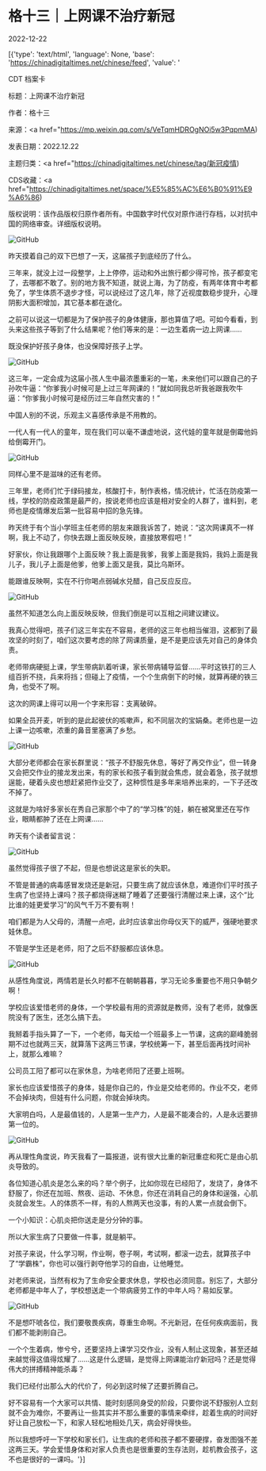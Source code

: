 # 格十三｜上网课不治疗新冠

2022-12-22

[{'type': 'text/html', 'language': None, 'base': 'https://chinadigitaltimes.net/chinese/feed', 'value': '

CDT 档案卡

标题：上网课不治疗新冠

作者：格十三

来源：<a href="https://mp.weixin.qq.com/s/VeTqmHDROgNOi5w3PqpmMA)

发表日期：2022.12.22

主题归类：<a href="https://chinadigitaltimes.net/chinese/tag/新冠疫情)

CDS收藏：<a href="https://chinadigitaltimes.net/space/%E5%85%AC%E6%B0%91%E9%A6%86)

版权说明：该作品版权归原作者所有。中国数字时代仅对原作进行存档，以对抗中国的网络审查。详细版权说明。





![GitHub](https://chinadigitaltimes.net/chinese/files/2022/12/image-1671703766268.png)

昨天摸着自己的双下巴想了一天，这届孩子到底经历了什么。

三年来，就没上过一段整学，上上停停，运动和外出旅行都少得可怜，孩子都变宅了，去哪都不敢了。别的地方我不知道，就说上海，为了防疫，有两年体育中考都免了，学生体质不退步才怪，可以说经过了这几年，除了近视度数稳步提升，心理阴影大面积增加，其它基本都在退化。

之前可以说这一切都是为了保护孩子的身体健康，那也算值了吧。可如今看看，到头来这些孩子等到了什么结果呢？他们等来的是：一边生着病一边上网课&#8230;&#8230;

既没保护好孩子身体，也没保障好孩子上学。

![GitHub](https://chinadigitaltimes.net/chinese/files/2022/12/post-691113-63a42e1c8d819.)

这三年，一定会成为这届小孩人生中最浓墨重彩的一笔，未来他们可以跟自己的子孙吹牛逼：“你爹我小时候可是上过三年网课的！”就如同我总听我爸跟我吹牛逼：“你爹我小时候可是经历过三年自然灾害的！”

中国人别的不说，乐观主义喜感传承是不用教的。

一代人有一代人的童年，现在我们可以毫不谦虚地说，这代娃的童年就是倒霉他妈给倒霉开门。

![GitHub](https://chinadigitaltimes.net/chinese/files/2022/12/post-691113-63a42e1c9553a.)

同样心里不是滋味的还有老师。

三年里，老师们忙于绿码接龙，核酸打卡，制作表格，情况统计，忙活在防疫第一线，学校的防疫政策是最严的，按说老师也应该是相对安全的人群了，谁料到，老师也是疫情爆发后第一批容易中招的急先锋。

昨天终于有个当小学班主任老师的朋友来跟我诉苦了，她说：“这次网课真不一样啊，我上不动了，你快去跟上面反映反映，直接放寒假吧！”

好家伙，你让我跟哪个上面反映？我上面是我爹，我爹上面是我妈，我妈上面是我儿子，我儿子上面是他爹，他爹上面又是我，莫比乌斯环。

能跟谁反映啊，实在不行你喝点弱碱水兑醋，自己反应反应。

![GitHub](https://chinadigitaltimes.net/chinese/files/2022/12/post-691113-63a42e1c9f6a7.)

虽然不知道怎么向上面反映反映，但我们倒是可以互相之间建议建议。

我真心觉得吧，孩子们这三年实在不容易，老师的这三年也相当催泪，这都到了最攻坚的时刻了，咱们这次要考虑的除了网课质量，是不是更应该先对自己的身体负责。

老师带病硬挺上课，学生带病趴着听课，家长带病辅导监督&#8230;&#8230;平时这铁打的三人组百折不挠，兵来将挡；但碰上了疫情，一个个生病倒下的时候，就算再硬的铁三角，也受不了啊。

这次的网课上得可以用一个字来形容：支离破碎。

如果全员开麦，听到的是此起彼伏的咳嗽声，和不同层次的宝娟桑。老师也是一边上课一边咳嗽，浓重的鼻音里塞满了乡愁。

![GitHub](https://chinadigitaltimes.net/chinese/files/2022/12/post-691113-63a42e1ca6979.)

大部分老师都会在家长群里说：“孩子不舒服先休息，等好了再交作业”，但一转身又会把交作业的接龙发出来，有的家长和孩子看到就会焦虑，就会着急，孩子就想逞能，硬着头皮也想赶紧把作业交了，这种惯性是多年来培养出来的，一下子还改不掉了。

这就是为啥好多家长在秀自己家那个中了的“学习株”的娃，躺在被窝里还在写作业，眼睛都肿了还在上网课&#8230;&#8230;

昨天有个读者留言说：

![GitHub](https://chinadigitaltimes.net/chinese/files/2022/12/post-691113-63a42e1cae456.)

虽然觉得孩子很了不起，但是也想说这是家长的失职。

不管是普通的病毒感冒发烧还是新冠，只要生病了就应该休息，难道你们平时孩子生病了也坚持上课吗？孩子都烧得迷糊了睡着了还要强行清醒过来上课，这个“比比谁的娃更爱学习”的风气千万不要有啊！

咱们都是为人父母的，清醒一点吧，此时应该拿出你母仪天下的威严，强硬地要求娃休息。

不管是学生还是老师，阳了之后不舒服都应该休息。

![GitHub](https://chinadigitaltimes.net/chinese/files/2022/12/post-691113-63a42e1cb6025.)

从感性角度说，两情若是长久时都不在朝朝暮暮，学习无论多重要也不用只争朝夕啊！

学校应该爱惜老师的身体，一个学校最有用的资源就是教师，没有了老师，就像医院没有了医生，还怎么搞下去。

我掰着手指头算了一下，一个老师，每天给一个班最多上一节课，这病的巅峰脆弱期不过也就两三天，就算落下这两三节课，学校统筹一下，甚至后面再找时间补上，就那么难嘛？

公司员工阳了都可以在家休息，为啥老师阳了还要上班啊。

家长也应该爱惜孩子的身体，娃是你自己的，作业是交给老师的。作业不交，老师不会掉块肉，但娃有什么问题，你就会掉块肉。

大家明白吗，人是最值钱的，人是第一生产力，人是最不能凑合的，人是永远要排第一位的。

![GitHub](https://chinadigitaltimes.net/chinese/files/2022/12/post-691113-63a42e1cbe9be.)

再从理性角度说，昨天我看了一篇报道，说有很大比重的新冠重症和死亡是由心肌炎导致的。

各位知道心肌炎是怎么来的吗？举个例子，比如你现在已经阳了，发烧了，身体不舒服了，你还在加班、熬夜、运动、不休息，你还在消耗自己的身体和逞强，心肌炎就会发生。人的体质不一样，有的人熬两天也没事，有的人累一点就会倒下。

一个小知识：心肌炎把你送走是分分钟的事。

所以大家生病了只要做一件事，就是躺平。

对孩子来说，什么学习啊，作业啊，卷子啊，考试啊，都滚一边去，就算孩子中了“学霸株”，你也可以强行剥夺他学习的自由，让他睡觉。

对老师来说，当然有权为了生命安全要求休息，学校也必须同意。别忘了，大部分老师都是中年人了，学校想送走一个带病疲劳工作的中年人吗？易如反掌。

![GitHub](https://chinadigitaltimes.net/chinese/files/2022/12/post-691113-63a42e1cc4fdd.)

不是想吓唬各位，我们要敬畏疾病，尊重生命啊。不光新冠，在任何疾病面前，我们都不能剥削自己。

一个个生着病，惨兮兮，还要坚持上课学习交作业，没有人制止这现象，甚至还越来越觉得这值得炫耀了&#8230;&#8230;这是什么逻辑，是觉得上网课能治疗新冠吗？还是觉得伟大的拼搏精神能杀毒？

我们已经付出那么大的代价了，何必到这时候了还要折腾自己。

好不容易有一个大家可以共情、能时刻感同身受的阶段，只要你说不舒服别人立刻就不会为难你，不要再让一些其实并不那么重要的事情来牵绊，趁着生病的时间好好让自己放松一下，和家人轻松地相处几天，病会好得快些。

所以我想呼吁一下学校和家长们，让生病的老师和孩子都不要硬撑，奋发图强不差这两三天。学会爱惜身体和对家人负责也是很重要的生存法则，趁机教会孩子，这不也是很好的一课吗。'}]